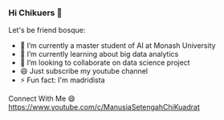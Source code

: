 ### Hi Chikuers 👋

Let's be friend bosque:

- 🔭 I’m currently a master student of AI at Monash University
- 🌱 I’m currently learning about big data analytics
- 👯 I’m looking to collaborate on data science project
- 😄 Just subscribe my youtube channel
- ⚡ Fun fact: I'm madridista

Connect With Me 😄
<br>
https://www.youtube.com/c/ManusiaSetengahChiKuadrat
